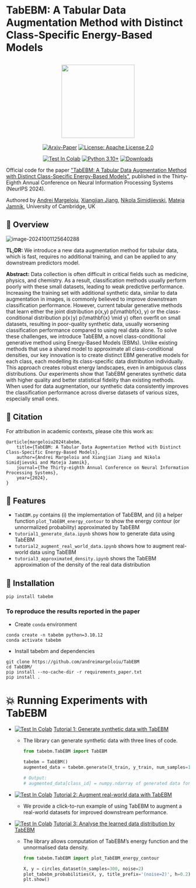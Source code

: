 # TabEBM: A Tabular Data Augmentation Method with Distinct Class-Specific Energy-Based Models

<h2 align="center">
  <img src="https://s2.loli.net/2024/10/01/uJjKCNfqhFcXyPM.png" height="200px">
</h2>

<div align="center">

[![Arxiv-Paper](https://img.shields.io/badge/Arxiv-Paper-olivegreen)](https://arxiv.org/abs/2409.16118)
[![License: Apache License 2.0](https://img.shields.io/badge/License-Apache%202.0-olivegreen.svg)](https://github.com/andreimargeloiu/TabEBM/blob/master/LICENSE)

[![Test In Colab](https://colab.research.google.com/assets/colab-badge.svg)](https://colab.research.google.com/github/andreimargeloiu/TabEBM/blob/main/tutorials/tutorial3_augment_real_world_data.ipynb)
[![Python 3.10+](https://img.shields.io/badge/python-3.10+-blue.svg)](https://www.python.org/downloads/release/python-3100/)
[![Downloads](https://static.pepy.tech/badge/tabebm)](https://pypi.org/project/tabebm/)

</div>

Official code for the paper ["TabEBM: A Tabular Data Augmentation Method with Distinct Class-Specific Energy-Based Models"](https://arxiv.org/abs/2409.16118), published in the Thirty-Eighth Annual Conference on Neural Information Processing Systems (NeurIPS 2024).

Authored by [Andrei Margeloiu](https://www.linkedin.com/in/andreimargeloiu/), [Xiangjian Jiang](https://silencex12138.github.io/), [Nikola Simidjievski](https://simidjievskin.github.io/), [Mateja Jamnik](https://www.cl.cam.ac.uk/~mj201/), University of Cambridge, UK

## 📌 Overview

![image-20241001125640288](https://s2.loli.net/2024/10/01/5loipZJdOrtVS3Q.png)

**TL;DR:** We introduce a new data augmentation method for tabular data, which is fast, requires no additional training, and can be applied to any downstream predictors model.

**Abstract:** Data collection is often difficult in critical fields such as medicine, physics, and chemistry. As a result, classification methods usually perform poorly with these small datasets, leading to weak predictive performance. Increasing the training set with additional synthetic data, similar to data augmentation in images, is commonly believed to improve downstream classification performance. However, current tabular generative methods that learn either the joint distribution p(x,y) p(\mathbf{x}, y) or the class-conditional distribution p(x∣y) p(\mathbf{x} \mid y) often overfit on small datasets, resulting in poor-quality synthetic data, usually worsening classification performance compared to using real data alone. To solve these challenges, we introduce TabEBM, a novel class-conditional generative method using Energy-Based Models (EBMs). Unlike existing methods that use a shared model to approximate all class-conditional densities, our key innovation is to create distinct EBM generative models for each class, each modelling its class-specific data distribution individually. This approach creates robust energy landscapes, even in ambiguous class distributions. Our experiments show that TabEBM generates synthetic data with higher quality and better statistical fidelity than existing methods. When used for data augmentation, our synthetic data consistently improves the classification performance across diverse datasets of various sizes, especially small ones.

## 📖 Citation

For attribution in academic contexts, please cite this work as:

```
@article{margeloiu2024tabebm,
	title={TabEBM: A Tabular Data Augmentation Method with Distinct Class-Specific Energy-Based Models},
	author={Andrei Margeloiu and Xiangjian Jiang and Nikola Simidjievski and Mateja Jamnik},
	journal={The Thirty-eighth Annual Conference on Neural Information Processing Systems},
	year={2024},
}
```

## 🔑 Features

- `TabEBM.py` contains (i) the implementation of TabEBM, and (ii) a helper function `plot_TabEBM_energy_contour` to show the energy contour (or unnormalized probability) approximated by TabEBM
- `tutorial1_generate_data.ipynb` shows how to generate data using TabEBM
- `tutorial2_augment_real_world_data.ipynb` shows how to augment real-world data using TabEBM
- `tutorial3_approximated_density.ipynb` shows the TabEBM approximation of the density of the real data distribution

## 🚀 Installation

```
pip install tabebm
```

### To reproduce the results reported in the paper

- Create `conda` environment

```
conda create -n tabebm python=3.10.12
conda activate tabebm
```

- Install tabebm and dependencies

```
git clone https://github.com/andreimargeloiu/TabEBM
cd TabEBM/
pip install --no-cache-dir -r requirements_paper.txt
pip install .
```

# 💥 Running Experiments with TabEBM

- [![Test In Colab](https://colab.research.google.com/assets/colab-badge.svg)](https://colab.research.google.com/github/andreimargeloiu/TabEBM/blob/main/tutorials/tutorial1_generate_data.ipynb) [Tutorial 1: Generate synthetic data with TabEBM](https://github.com/andreimargeloiu/TabEBM/blob/main/tutorials/tutorial1_generate_data.ipynb)

  - The library can generate synthetic data with three lines of code.

    ```python
    from tabebm.TabEBM import TabEBM

    tabebm = TabEBM()
    augmented_data = tabebm.generate(X_train, y_train, num_samples=100)

    # Output:
    # augmented_data[class_id] = numpy.ndarray of generated data for a specific ’’class_id‘‘
    ```

- [![Test In Colab](https://colab.research.google.com/assets/colab-badge.svg)](https://colab.research.google.com/github/andreimargeloiu/TabEBM/blob/main/tutorials/tutorial2_augment_real_world_data.ipynb) [Tutorial 2: Augment real-world data with TabEBM](https://github.com/andreimargeloiu/TabEBM/blob/main/tutorials/tutorial2_augment_real_world_data.ipynb)

  - We provide a click-to-run example of using TabEBM to augment a real-world datasets for improved downstream performance.

- [![Test In Colab](https://colab.research.google.com/assets/colab-badge.svg)](https://colab.research.google.com/github/andreimargeloiu/TabEBM/blob/main/tutorials/tutorial3_approximated_density.ipynb) [Tutorial 3: Analyse the learned data distribution by TabEBM](https://github.com/andreimargeloiu/TabEBM/blob/main/tutorials/tutorial3_approximated_density.ipynb)

  - The library allows computation of TabEBM’s energy function and the unnormalised data density.

    ```python
    from tabebm.TabEBM import plot_TabEBM_energy_contour

    X, y = circles_dataset(n_samples=300, noise=2)
    plot_tabebm_probabilities(X, y, title_prefix='(noise=2)', h=0.2)
    plt.show()
    ```
